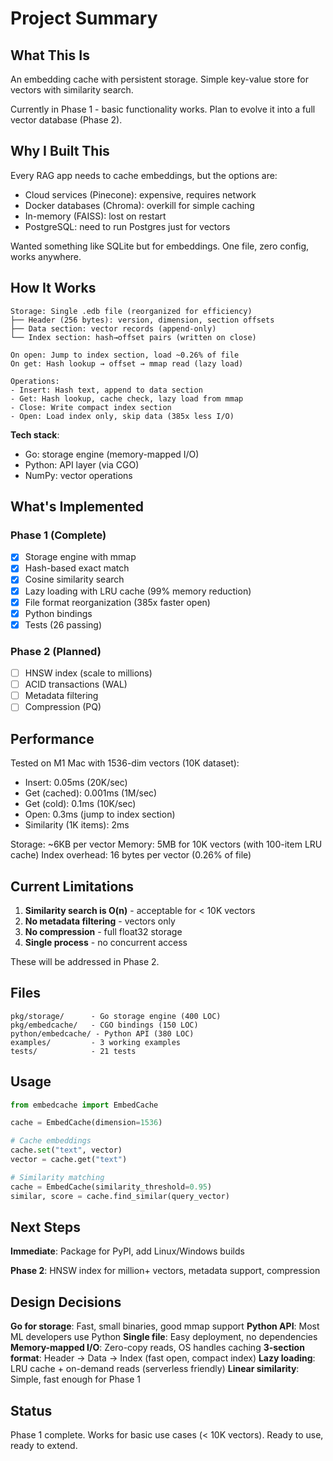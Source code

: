 # Project Summary

## What This Is

An embedding cache with persistent storage. Simple key-value store for vectors with similarity search.

Currently in Phase 1 - basic functionality works. Plan to evolve it into a full vector database (Phase 2).

## Why I Built This

Every RAG app needs to cache embeddings, but the options are:
- Cloud services (Pinecone): expensive, requires network
- Docker databases (Chroma): overkill for simple caching
- In-memory (FAISS): lost on restart
- PostgreSQL: need to run Postgres just for vectors

Wanted something like SQLite but for embeddings. One file, zero config, works anywhere.

## How It Works

```
Storage: Single .edb file (reorganized for efficiency)
├── Header (256 bytes): version, dimension, section offsets
├── Data section: vector records (append-only)
└── Index section: hash→offset pairs (written on close)

On open: Jump to index section, load ~0.26% of file
On get: Hash lookup → offset → mmap read (lazy load)

Operations:
- Insert: Hash text, append to data section
- Get: Hash lookup, cache check, lazy load from mmap
- Close: Write compact index section
- Open: Load index only, skip data (385x less I/O)
```

**Tech stack**:
- Go: storage engine (memory-mapped I/O)
- Python: API layer (via CGO)
- NumPy: vector operations

## What's Implemented

### Phase 1 (Complete)
- [x] Storage engine with mmap
- [x] Hash-based exact match
- [x] Cosine similarity search
- [x] Lazy loading with LRU cache (99% memory reduction)
- [x] File format reorganization (385x faster open)
- [x] Python bindings
- [x] Tests (26 passing)

### Phase 2 (Planned)
- [ ] HNSW index (scale to millions)
- [ ] ACID transactions (WAL)
- [ ] Metadata filtering
- [ ] Compression (PQ)

## Performance

Tested on M1 Mac with 1536-dim vectors (10K dataset):
- Insert: 0.05ms (20K/sec)
- Get (cached): 0.001ms (1M/sec)
- Get (cold): 0.1ms (10K/sec)
- Open: 0.3ms (jump to index section)
- Similarity (1K items): 2ms

Storage: ~6KB per vector
Memory: 5MB for 10K vectors (with 100-item LRU cache)
Index overhead: 16 bytes per vector (0.26% of file)

## Current Limitations

1. **Similarity search is O(n)** - acceptable for < 10K vectors
2. **No metadata filtering** - vectors only
3. **No compression** - full float32 storage
4. **Single process** - no concurrent access

These will be addressed in Phase 2.

## Files

```
pkg/storage/      - Go storage engine (400 LOC)
pkg/embedcache/   - CGO bindings (150 LOC)
python/embedcache/ - Python API (380 LOC)
examples/         - 3 working examples
tests/            - 21 tests
```

## Usage

```python
from embedcache import EmbedCache

cache = EmbedCache(dimension=1536)

# Cache embeddings
cache.set("text", vector)
vector = cache.get("text")

# Similarity matching
cache = EmbedCache(similarity_threshold=0.95)
similar, score = cache.find_similar(query_vector)
```

## Next Steps

**Immediate**: Package for PyPI, add Linux/Windows builds

**Phase 2**: HNSW index for million+ vectors, metadata support, compression

## Design Decisions

**Go for storage**: Fast, small binaries, good mmap support
**Python API**: Most ML developers use Python
**Single file**: Easy deployment, no dependencies
**Memory-mapped I/O**: Zero-copy reads, OS handles caching
**3-section format**: Header → Data → Index (fast open, compact index)
**Lazy loading**: LRU cache + on-demand reads (serverless friendly)
**Linear similarity**: Simple, fast enough for Phase 1

## Status

Phase 1 complete. Works for basic use cases (< 10K vectors). Ready to use, ready to extend.
